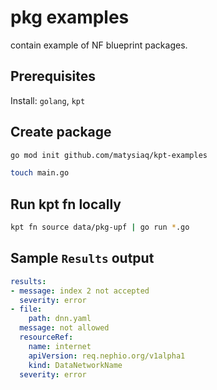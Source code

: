 # pkg examples

contain example of NF blueprint packages.

## Prerequisites

Install: `golang`, `kpt`

## Create package

```bash
go mod init github.com/matysiaq/kpt-examples
```

```bash
touch main.go
```

## Run kpt fn locally

```bash
kpt fn source data/pkg-upf | go run *.go
```

## Sample `Results` output

```yaml
results:
- message: index 2 not accepted
  severity: error
- file:
    path: dnn.yaml
  message: not allowed
  resourceRef:
    name: internet
    apiVersion: req.nephio.org/v1alpha1
    kind: DataNetworkName
  severity: error

```